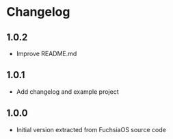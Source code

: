 # Changelog

## 1.0.2

  * Improve README.md

## 1.0.1

  * Add changelog and example project

## 1.0.0

  * Initial version extracted from FuchsiaOS source code
